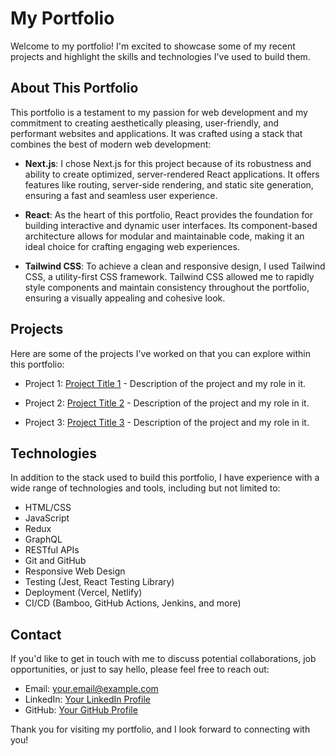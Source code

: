 # My Portfolio

Welcome to my portfolio! I'm excited to showcase some of my recent projects and highlight the skills and technologies I've used to build them.

## About This Portfolio

This portfolio is a testament to my passion for web development and my commitment to creating aesthetically pleasing, user-friendly, and performant websites and applications. It was crafted using a stack that combines the best of modern web development:

- **Next.js**: I chose Next.js for this project because of its robustness and ability to create optimized, server-rendered React applications. It offers features like routing, server-side rendering, and static site generation, ensuring a fast and seamless user experience.

- **React**: As the heart of this portfolio, React provides the foundation for building interactive and dynamic user interfaces. Its component-based architecture allows for modular and maintainable code, making it an ideal choice for crafting engaging web experiences.

- **Tailwind CSS**: To achieve a clean and responsive design, I used Tailwind CSS, a utility-first CSS framework. Tailwind CSS allowed me to rapidly style components and maintain consistency throughout the portfolio, ensuring a visually appealing and cohesive look.

## Projects

Here are some of the projects I've worked on that you can explore within this portfolio:

- Project 1: [Project Title 1](#) - Description of the project and my role in it.

- Project 2: [Project Title 2](#) - Description of the project and my role in it.

- Project 3: [Project Title 3](#) - Description of the project and my role in it.

## Technologies

In addition to the stack used to build this portfolio, I have experience with a wide range of technologies and tools, including but not limited to:

- HTML/CSS
- JavaScript
- Redux
- GraphQL
- RESTful APIs
- Git and GitHub
- Responsive Web Design
- Testing (Jest, React Testing Library)
- Deployment (Vercel, Netlify)
- CI/CD (Bamboo, GitHub Actions, Jenkins, and more)

## Contact

If you'd like to get in touch with me to discuss potential collaborations, job opportunities, or just to say hello, please feel free to reach out:

- Email: [your.email@example.com](mailto:shanechaffe@gmail.com)
- LinkedIn: [Your LinkedIn Profile](https://www.linkedin.com/in/shane-chaffe/)
- GitHub: [Your GitHub Profile](https://github.com/Chaffexd)

Thank you for visiting my portfolio, and I look forward to connecting with you!
